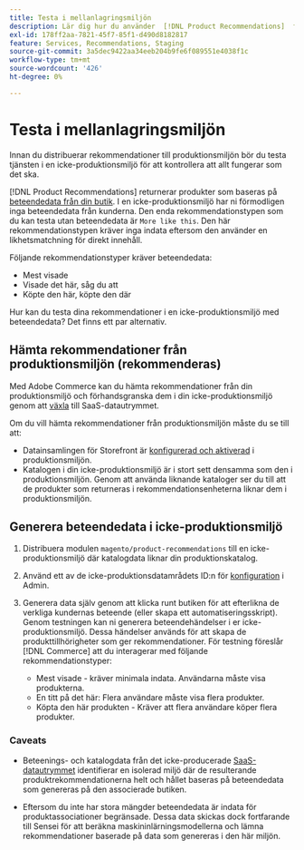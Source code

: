 ```yaml
---
title: Testa i mellanlagringsmiljön
description: Lär dig hur du använder  [!DNL Product Recommendations]  från din produktionsmiljö i din staging-miljö i testningssyfte.
exl-id: 178ff2aa-7821-45f7-85f1-d490d8182817
feature: Services, Recommendations, Staging
source-git-commit: 3a5dec9422aa34eeb204b9fe6f089551e4038f1c
workflow-type: tm+mt
source-wordcount: '426'
ht-degree: 0%

---
```


# Testa i mellanlagringsmiljön

Innan du distribuerar rekommendationer till produktionsmiljön bör du testa tjänsten i en icke-produktionsmiljö för att kontrollera att allt fungerar som det ska.

[!DNL Product Recommendations] returnerar produkter som baseras på [beteendedata från din butik](behavioral-data.md). I en icke-produktionsmiljö har ni förmodligen inga beteendedata från kunderna. Den enda rekommendationstypen som du kan testa utan beteendedata är `More like this`. Den här rekommendationstypen kräver inga indata eftersom den använder en likhetsmatchning för direkt innehåll.

Följande rekommendationstyper kräver beteendedata:

- Mest visade
- Visade det här, såg du att
- Köpte den här, köpte den där

Hur kan du testa dina rekommendationer i en icke-produktionsmiljö med beteendedata? Det finns ett par alternativ.

## Hämta rekommendationer från produktionsmiljön (rekommenderas)

Med Adobe Commerce kan du hämta rekommendationer från din produktionsmiljö och förhandsgranska dem i din icke-produktionsmiljö genom att [växla](settings.md) till SaaS-datautrymmet.

Om du vill hämta rekommendationer från produktionsmiljön måste du se till att:

- Datainsamlingen för Storefront är [konfigurerad och aktiverad](install-configure.md) i produktionsmiljön.
- Katalogen i din icke-produktionsmiljö är i stort sett densamma som den i produktionsmiljön. Genom att använda liknande kataloger ser du till att de produkter som returneras i rekommendationsenheterna liknar dem i produktionsmiljön.

## Generera beteendedata i icke-produktionsmiljö

1. Distribuera modulen `magento/product-recommendations` till en icke-produktionsmiljö där katalogdata liknar din produktionskatalog.

1. Använd ett av de icke-produktionsdatamrådets ID:n för [konfiguration](../landing/saas.md#saas-configuration) i Admin.

1. Generera data själv genom att klicka runt butiken för att efterlikna de verkliga kundernas beteende (eller skapa ett automatiseringsskript). Genom testningen kan ni generera beteendehändelser i er icke-produktionsmiljö. Dessa händelser används för att skapa de produkttillhörigheter som ger rekommendationer. För testning föreslår [!DNL Commerce] att du interagerar med följande rekommendationstyper:

   - Mest visade - kräver minimala indata. Användarna måste visa produkterna.
   - En titt på det här: Flera användare måste visa flera produkter.
   - Köpta den här produkten - Kräver att flera användare köper flera produkter.

### Caveats

- Beteenings- och katalogdata från det icke-producerade [SaaS-datautrymmet](../landing/saas.md#saas-configuration) identifierar en isolerad miljö där de resulterande produktrekommendationerna helt och hållet baseras på beteendedata som genereras på den associerade butiken.

- Eftersom du inte har stora mängder beteendedata är indata för produktassociationer begränsade. Dessa data skickas dock fortfarande till Sensei för att beräkna maskininlärningsmodellerna och lämna rekommendationer baserade på data som genereras i den här miljön.
